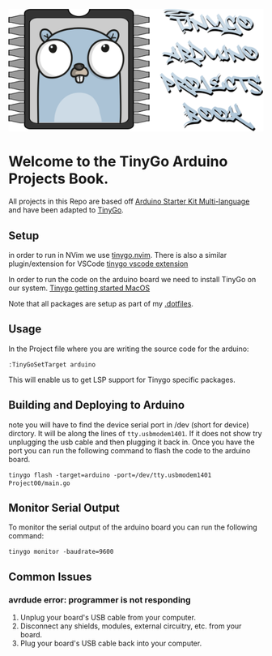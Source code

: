 ![cover](assets/cover.png)

# Welcome to the TinyGo Arduino Projects Book.

All projects in this Repo are based off [Arduino Starter Kit Multi-language](https://store-usa.arduino.cc/products/arduino-starter-kit-multi-language?selectedStore=us) and
have been adapted to [TinyGo](https://tinygo.org).

## Setup

in order to run in NVim we use [tinygo.nvim](https://github.com/pcolladosoto/tinygo.nvim).
There is also a similar plugin/extension for VSCode [tinygo vscode extension](https://marketplace.visualstudio.com/items?itemName=tinygo.vscode-tinygo)

In order to run the code on the arduino board we need to install TinyGo on our system.
[Tinygo getting started MacOS](https://tinygo.org/getting-started/install/macos/)

Note that all packages are setup as part of my [.dotfiles](https://github.com/rdforte/.dotfiles).

## Usage

In the Project file where you are writing the source code for the arduino:

```
:TinyGoSetTarget arduino
```

This will enable us to get LSP support for Tinygo specific packages.

## Building and Deploying to Arduino

note you will have to find the device serial port in /dev (short for device) dirctory. It will be along the lines of `tty.usbmodem1401`.
If it does not show try unplugging the usb cable and then plugging it back in.
Once you have the port you can run the following command to flash the code to the arduino board.

```
tinygo flash -target=arduino -port=/dev/tty.usbmodem1401 Project00/main.go
```

## Monitor Serial Output

To monitor the serial output of the arduino board you can run the following command:

```
tinygo monitor -baudrate=9600
```

## Common Issues

### avrdude error: programmer is not responding

1. Unplug your board's USB cable from your computer.
2. Disconnect any shields, modules, external circuitry, etc. from your board.
3. Plug your board's USB cable back into your computer.

